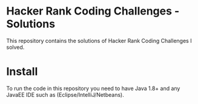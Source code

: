 
# Hacker Rank Coding Challenges - Solutions
This repository contains the solutions of Hacker Rank Coding Challenges I solved.
# Install

To run the code in this repository you need to have Java 1.8+ and any JavaEE IDE such as (Eclipse/IntelliJ/Netbeans).
